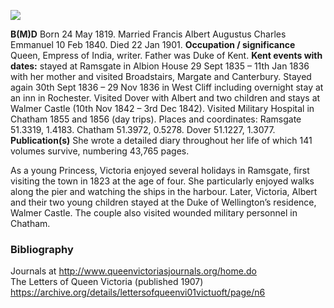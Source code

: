 <a href="https://dev.visual-essays.app"><img src="https://dev-visual-essays.netlify.app/images/ve-button.png">
</a> <param ve-config title="Queen Victoria 1819-1901" author="Alyson Hunt" layout="vtl" banner="/images/banners/19c.jpg">

<param ve-entity eid="Q29303" aliases="Canterbury">
<param ve-entity eid="Q2543161" aliases="Walmer Castle">
<param ve-entity eid="Q729006" aliases="Chatham">
<param ve-entity eid="Q922739" aliases="Broadstairs">
<param ve-entity eid="Q736439" aliases="Ramsgate">
<param ve-entity eid="Q179224" aliases="Dover">

**B(M)D** Born 24 May 1819. Married Francis Albert Augustus Charles Emmanuel 10 Feb 1840. Died 22 Jan 1901.
**Occupation / significance** Queen, Empress of India, writer. Father was Duke of Kent.
**Kent events with dates:** stayed at Ramsgate in Albion House 29 Sept 1835 – 11th Jan 1836 with her mother and visited Broadstairs, Margate and Canterbury. Stayed again 30th Sept 1836 – 29 Nov 1836 in West Cliff including overnight stay at an inn in Rochester. Visited Dover with Albert and two children and stays at Walmer Castle (10th Nov 1842 – 3rd Dec 1842). Visited Military Hospital in Chatham 1855 and 1856 (day trips). 
Places and coordinates: Ramsgate 51.3319, 1.4183. Chatham 51.3972, 0.5278. Dover 51.1227, 1.3077.
**Publication(s)** She wrote a detailed diary throughout her life of which 141 volumes survive, numbering 43,765 pages.




As a young Princess, Victoria enjoyed several holidays in Ramsgate, first visiting the town in 1823 at the age of four. She particularly enjoyed walks along the pier and watching the ships in the harbour. Later, Victoria, Albert and their two young children stayed at the Duke of Wellington’s residence, Walmer Castle. The couple also visited wounded military personnel in Chatham.

### Bibliography

Journals at http://www.queenvictoriasjournals.org/home.do    
The Letters of Queen Victoria (published 1907) https://archive.org/details/lettersofqueenvi01victuoft/page/n6    
 
